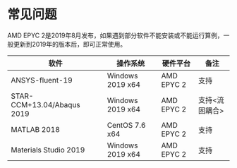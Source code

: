 # 常见问题

AMD EPYC 2是2019年8月发布，如果遇到部分软件不能安装或不能运行算例，一般更新到2019年的版本后，即可正常使用。

| 软件                       | 操作系统        | 硬件平台   | 备注           |
| ------------------------- | ---------------| --------- | ------------ |
| ANSYS-fluent-19           | Windows 2019 x64| AMD EPYC 2| 支持        |
| STAR-CCM+13.04/Abaqus 2019| Windows 2019 x64| AMD EPYC 2| 支持<流固耦合> |
| MATLAB 2018               | CentOS 7.6 x64 | AMD EPYC 2 | 支持           |
| Materials Studio 2019     | Windows 2019 x64| AMD EPYC 2| 支持           |

